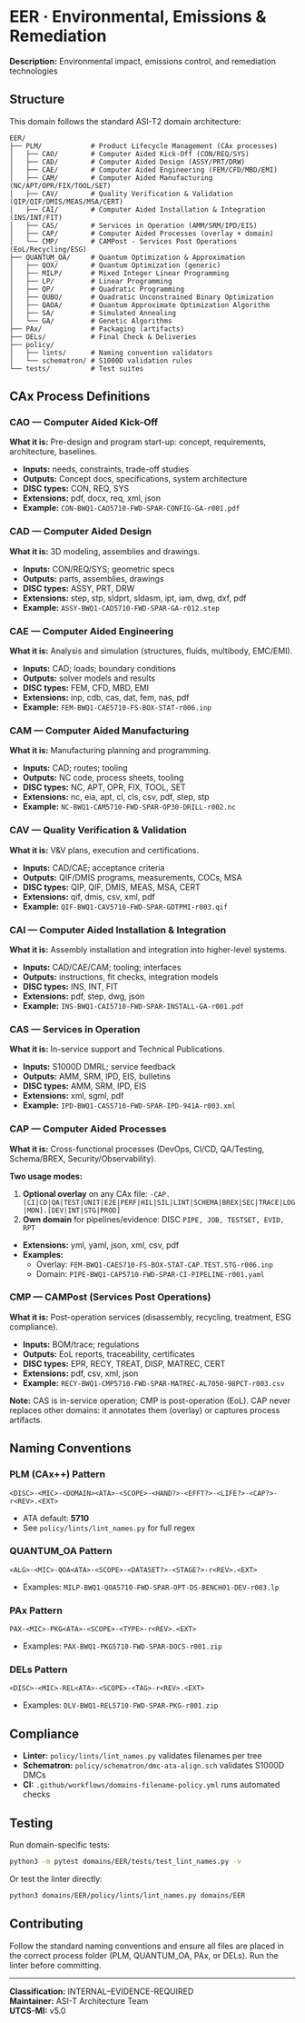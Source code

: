 # EER · Environmental, Emissions & Remediation

**Description:** Environmental impact, emissions control, and remediation technologies

## Structure

This domain follows the standard ASI-T2 domain architecture:

```
EER/
├── PLM/            # Product Lifecycle Management (CAx processes)
│   ├── CAO/        # Computer Aided Kick-Off (CON/REQ/SYS)
│   ├── CAD/        # Computer Aided Design (ASSY/PRT/DRW)
│   ├── CAE/        # Computer Aided Engineering (FEM/CFD/MBD/EMI)
│   ├── CAM/        # Computer Aided Manufacturing (NC/APT/OPR/FIX/TOOL/SET)
│   ├── CAV/        # Quality Verification & Validation (QIP/QIF/DMIS/MEAS/MSA/CERT)
│   ├── CAI/        # Computer Aided Installation & Integration (INS/INT/FIT)
│   ├── CAS/        # Services in Operation (AMM/SRM/IPD/EIS)
│   ├── CAP/        # Computer Aided Processes (overlay + domain)
│   └── CMP/        # CAMPost - Services Post Operations (EoL/Recycling/ESG)
├── QUANTUM_OA/     # Quantum Optimization & Approximation
│   ├── QOX/        # Quantum Optimization (generic)
│   ├── MILP/       # Mixed Integer Linear Programming
│   ├── LP/         # Linear Programming
│   ├── QP/         # Quadratic Programming
│   ├── QUBO/       # Quadratic Unconstrained Binary Optimization
│   ├── QAOA/       # Quantum Approximate Optimization Algorithm
│   ├── SA/         # Simulated Annealing
│   └── GA/         # Genetic Algorithms
├── PAx/            # Packaging (artifacts)
├── DELs/           # Final Check & Deliveries
├── policy/
│   ├── lints/      # Naming convention validators
│   └── schematron/ # S1000D validation rules
└── tests/          # Test suites
```

## CAx Process Definitions

### CAO — Computer Aided Kick-Off
**What it is:** Pre-design and program start-up: concept, requirements, architecture, baselines.
- **Inputs:** needs, constraints, trade-off studies
- **Outputs:** Concept docs, specifications, system architecture
- **DISC types:** CON, REQ, SYS
- **Extensions:** pdf, docx, req, xml, json
- **Example:** `CON-BWQ1-CAO5710-FWD-SPAR-CONFIG-GA-r001.pdf`

### CAD — Computer Aided Design
**What it is:** 3D modeling, assemblies and drawings.
- **Inputs:** CON/REQ/SYS; geometric specs
- **Outputs:** parts, assemblies, drawings
- **DISC types:** ASSY, PRT, DRW
- **Extensions:** step, stp, sldprt, sldasm, ipt, iam, dwg, dxf, pdf
- **Example:** `ASSY-BWQ1-CAD5710-FWD-SPAR-GA-r012.step`

### CAE — Computer Aided Engineering
**What it is:** Analysis and simulation (structures, fluids, multibody, EMC/EMI).
- **Inputs:** CAD; loads; boundary conditions
- **Outputs:** solver models and results
- **DISC types:** FEM, CFD, MBD, EMI
- **Extensions:** inp, cdb, cas, dat, fem, nas, pdf
- **Example:** `FEM-BWQ1-CAE5710-FS-BOX-STAT-r006.inp`

### CAM — Computer Aided Manufacturing
**What it is:** Manufacturing planning and programming.
- **Inputs:** CAD; routes; tooling
- **Outputs:** NC code, process sheets, tooling
- **DISC types:** NC, APT, OPR, FIX, TOOL, SET
- **Extensions:** nc, eia, apt, cl, cls, csv, pdf, step, stp
- **Example:** `NC-BWQ1-CAM5710-FWD-SPAR-OP30-DRILL-r002.nc`

### CAV — Quality Verification & Validation
**What it is:** V&V plans, execution and certifications.
- **Inputs:** CAD/CAE; acceptance criteria
- **Outputs:** QIF/DMIS programs, measurements, COCs, MSA
- **DISC types:** QIP, QIF, DMIS, MEAS, MSA, CERT
- **Extensions:** qif, dmis, csv, xml, pdf
- **Example:** `QIF-BWQ1-CAV5710-FWD-SPAR-GDTPMI-r003.qif`

### CAI — Computer Aided Installation & Integration
**What it is:** Assembly installation and integration into higher-level systems.
- **Inputs:** CAD/CAE/CAM; tooling; interfaces
- **Outputs:** instructions, fit checks, integration models
- **DISC types:** INS, INT, FIT
- **Extensions:** pdf, step, dwg, json
- **Example:** `INS-BWQ1-CAI5710-FWD-SPAR-INSTALL-GA-r001.pdf`

### CAS — Services in Operation
**What it is:** In-service support and Technical Publications.
- **Inputs:** S1000D DMRL; service feedback
- **Outputs:** AMM, SRM, IPD, EIS, bulletins
- **DISC types:** AMM, SRM, IPD, EIS
- **Extensions:** xml, sgml, pdf
- **Example:** `IPD-BWQ1-CAS5710-FWD-SPAR-IPD-941A-r003.xml`

### CAP — Computer Aided Processes
**What it is:** Cross-functional processes (DevOps, CI/CD, QA/Testing, Schema/BREX, Security/Observability).

**Two usage modes:**
1. **Optional overlay** on any CAx file: `-CAP.[CI|CD|QA|TEST|UNIT|E2E|PERF|HIL|SIL|LINT|SCHEMA|BREX|SEC|TRACE|LOG|MON].[DEV|INT|STG|PROD]`
2. **Own domain** for pipelines/evidence: DISC `PIPE, JOB, TESTSET, EVID, RPT`

- **Extensions:** yml, yaml, json, xml, csv, pdf
- **Examples:**
  - Overlay: `FEM-BWQ1-CAE5710-FS-BOX-STAT-CAP.TEST.STG-r006.inp`
  - Domain: `PIPE-BWQ1-CAP5710-FWD-SPAR-CI-PIPELINE-r001.yaml`

### CMP — CAMPost (Services Post Operations)
**What it is:** Post-operation services (disassembly, recycling, treatment, ESG compliance).
- **Inputs:** BOM/trace; regulations
- **Outputs:** EoL reports, traceability, certificates
- **DISC types:** EPR, RECY, TREAT, DISP, MATREC, CERT
- **Extensions:** pdf, csv, xml, json
- **Example:** `RECY-BWQ1-CMP5710-FWD-SPAR-MATREC-AL7050-98PCT-r003.csv`

**Note:** CAS is in-service operation; CMP is post-operation (EoL). CAP never replaces other domains: it annotates them (overlay) or captures process artifacts.

## Naming Conventions

### PLM (CAx++) Pattern
```
<DISC>-<MIC>-<DOMAIN><ATA>-<SCOPE>-<HAND?>-<EFFT?>-<LIFE?>-<CAP?>-r<REV>.<EXT>
```
- ATA default: **5710**
- See `policy/lints/lint_names.py` for full regex

### QUANTUM_OA Pattern
```
<ALG>-<MIC>-QOA<ATA>-<SCOPE>-<DATASET?>-<STAGE?>-r<REV>.<EXT>
```
- Examples: `MILP-BWQ1-QOA5710-FWD-SPAR-OPT-DS-BENCH01-DEV-r003.lp`

### PAx Pattern
```
PAX-<MIC>-PKG<ATA>-<SCOPE>-<TYPE>-r<REV>.<EXT>
```
- Examples: `PAX-BWQ1-PKG5710-FWD-SPAR-DOCS-r001.zip`

### DELs Pattern
```
<DISC>-<MIC>-REL<ATA>-<SCOPE>-<TAG>-r<REV>.<EXT>
```
- Examples: `DLV-BWQ1-REL5710-FWD-SPAR-PKG-r001.zip`

## Compliance

- **Linter:** `policy/lints/lint_names.py` validates filenames per tree
- **Schematron:** `policy/schematron/dmc-ata-align.sch` validates S1000D DMCs
- **CI:** `.github/workflows/domains-filename-policy.yml` runs automated checks

## Testing

Run domain-specific tests:
```bash
python3 -m pytest domains/EER/tests/test_lint_names.py -v
```

Or test the linter directly:
```bash
python3 domains/EER/policy/lints/lint_names.py domains/EER
```

## Contributing

Follow the standard naming conventions and ensure all files are placed in the correct process folder (PLM, QUANTUM_OA, PAx, or DELs). Run the linter before committing.

---

**Classification:** INTERNAL–EVIDENCE-REQUIRED  
**Maintainer:** ASI-T Architecture Team  
**UTCS-MI:** v5.0
